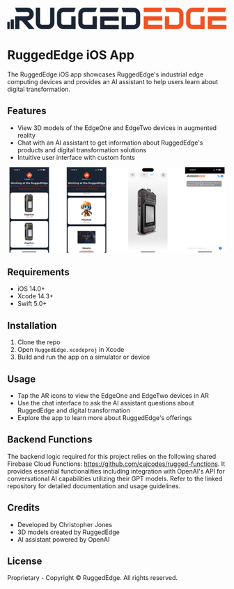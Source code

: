 ![RuggedEdge Logo](/images/logo.svg)

# RuggedEdge iOS App
The RuggedEdge iOS app showcases RuggedEdge's industrial edge computing devices and provides an AI assistant to help users learn about digital transformation.

## Features
- View 3D models of the EdgeOne and EdgeTwo devices in augmented reality
- Chat with an AI assistant to get information about RuggedEdge's products and digital transformation solutions
- Intuitive user interface with custom fonts

![screenshots of RuggedEdge app](/images/screenshots-ruggedEdge-app.png)

## Requirements
- iOS 14.0+
- Xcode 14.3+
- Swift 5.0+

## Installation
1. Clone the repo
2. Open `RuggedEdge.xcodeproj` in Xcode
3. Build and run the app on a simulator or device

## Usage
- Tap the AR icons to view the EdgeOne and EdgeTwo devices in AR
- Use the chat interface to ask the AI assistant questions about RuggedEdge and digital transformation
- Explore the app to learn more about RuggedEdge's offerings

## Backend Functions
The backend logic required for this project relies on the following shared Firebase Cloud Functions: <https://github.com/cajcodes/rugged-functions>. It provides essential functionalities including integration with OpenAI's API for conversational AI capabilities utilizing their GPT models. Refer to the linked repository for detailed documentation and usage guidelines.

## Credits
- Developed by Christopher Jones
- 3D models created by RuggedEdge
- AI assistant powered by OpenAI

## License
Proprietary - Copyright © RuggedEdge. All rights reserved.
